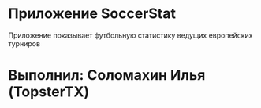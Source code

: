 # Приложение SoccerStat

Приложение показывает футбольную статистику ведущих европейских турниров 

# Выполнил: Соломахин Илья (TopsterTX)
